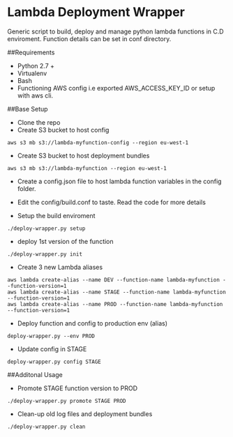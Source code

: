 # Lambda Deployment Wrapper
Generic script to build, deploy and manage python lambda functions in C.D enviroment. Function details can be set in conf directory. 

##Requirements
* Python 2.7 +
* Virtualenv
* Bash
* Functioning AWS config i.e exported AWS_ACCESS_KEY_ID or setup with aws cli.

##Base Setup
* Clone the repo 
* Create S3 bucket to host config
```
aws s3 mb s3://lambda-myfunction-config --region eu-west-1
```
* Create S3 bucket to host deployment bundles
```
aws s3 mb s3://lambda-myfunction --region eu-west-1
```
* Create a config.json file to host lambda function variables in the config folder.

* Edit the config/build.conf to taste. Read the code for more details

* Setup the build enviroment
```
./deploy-wrapper.py setup
```
* deploy 1st version of the function
```
./deploy-wrapper.py init
```
* Create 3 new Lambda aliases
```
aws lambda create-alias --name DEV --function-name lambda-myfunction --function-version=1
aws lambda create-alias --name STAGE --function-name lambda-myfunction --function-version=1
aws lambda create-alias --name PROD --function-name lambda-myfunction --function-version=1
```
* Deploy function and config to production env (alias)
```
deploy-wrapper.py --env PROD
```
* Update config in STAGE
```
deploy-wrapper.py config STAGE
```
##Additonal Usage
* Promote STAGE function version to PROD
```
./deploy-wrapper.py promote STAGE PROD
```
* Clean-up old log files and deployment bundles
```
./deploy-wrapper.py clean
```

